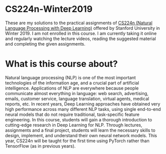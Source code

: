 # CS224n-Winter2019

These are my solutions to the practical assignments of [CS224n (Natural Language Processing with Deep Learning)](https://web.stanford.edu/class/archive/cs/cs224n/cs224n.1194/) offered by Stanford University in Winter 2019. 
I am not enrolled in this course. I am currently taking it online and regularly watching the lecture videos, reading the suggested material and completing the given assignments.
# What is this course about?
Natural language processing (NLP) is one of the most important technologies of the information age, and a crucial part of artificial intelligence. Applications of NLP are everywhere because people communicate almost everything in language: web search, advertising, emails, customer service, language translation, virtual agents, medical reports, etc. In recent years, Deep Learning approaches have obtained very high performance across many different NLP tasks, using single end-to-end neural models that do not require traditional, task-specific feature engineering. In this course, students will gain a thorough introduction to cutting-edge research in Deep Learning for NLP. Through lectures, assignments and a final project, students will learn the necessary skills to design, implement, and understand their own neural network models. This year, CS224n will be taught for the first time using PyTorch rather than TensorFlow (as in previous years).
